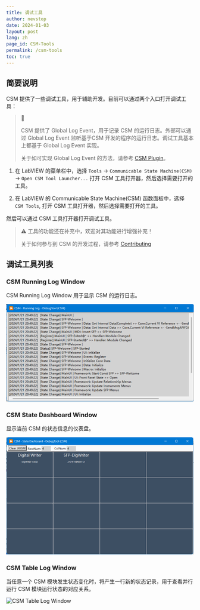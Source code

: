 ```yaml
---
title: 调试工具
author: nevstop
date: 2024-01-03
layout: post
lang: zh
page_id: CSM-Tools
permalink: /csm-tools
toc: true
---
```


<!-- - 调试工具/调试方法
-[ ] CSM内置的全局事件(md-page[-]) - English[-] | Chinese [10%]
    说明CSM内置的全局事件包含的功能；如何使用全局事件；介绍函数
-[ ] JKISM State Editor(md-page[-]) - English[-] | Chinese [0%]
    介绍JKISM State Editor的功能；介绍如何使用JKISM State Editor
-[ ] CSM Global Log Window(md-page[-]) - English[-] | Chinese [50%]
    介绍CSM Global Log Window的功能
-[ ] CSM State Dashboard Window(md-page[-]) - English[-] | Chinese [50%]
    介绍CSM State Dashboard Window的功能
-[ ] CSM State Table Window(md-page[-]) - English[-] | Chinese [50%]
    介绍CSM State Table Window的功能
- (TODO) CSM Test Panel(md-page[-]) - English[-] | Chinese [-]
    (待功能实现后补充)
 -->

## 简要说明

CSM 提供了一些调试工具，用于辅助开发。目前可以通过两个入口打开调试工具：

> 📓
>
> CSM 提供了 Global Log Event，用于记录 CSM 的运行日志。外部可以通过 Global Log Event 监听基于CSM 开发的程序的运行日志。调试工具基本上都基于 Global Log Event 实现。
>
> 关于如可实现 Global Log Event 的方法，请参考 [CSM Plugin](https://nevstop-lab.github.io/CSM-Wiki/csm-plugin-system)。
>

1. 在 LabVIEW 的菜单栏中，选择 `Tools` -> `Communicable State Machine(CSM)` -> `Open CSM Tool Launcher...` 打开 CSM 工具打开器，然后选择需要打开的工具。

2. 在 LabVIEW 的 Communicable State Machine(CSM) 函数面板中，选择 `CSM Tools`, 打开 CSM 工具打开器，然后选择需要打开的工具。

然后可以通过 CSM 工具打开器打开调试工具。

> ⚠️
> 工具的功能还在补充中，欢迎对其功能进行增强补充！
>
> 关于如何参与到 CSM 的开发过程，请参考 [Contributing](https://nevstop-lab.github.io/CSM-Wiki/how-to-contribute)
>

## 调试工具列表

### CSM Running Log Window

CSM Running Log Window 用于显示 CSM 的运行日志。

![CSM Running Log Window](assets/img/Tools/tool-RunningLogWindow.png)

### CSM State Dashboard Window

显示当前 CSM 的状态信息的仪表盘。

![CSM State Dashboard Window](assets/img/Tools/tool-DashboardWindow.png)

### CSM Table Log Window

当任意一个 CSM 模块发生状态变化时，将产生一行新的状态记录，用于查看并行运行 CSM 模块运行状态的对应关系。

![CSM Table Log Window](tool-TableLogWindow.png)
